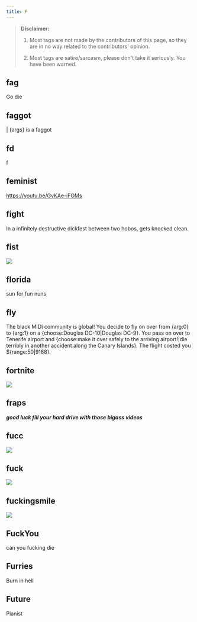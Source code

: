 ```yaml
---
title: F
---
```


> **Disclaimer:** 
> 
> 1. Most tags are not made by the contributors of this page, so they are in no way related to the contributors' opinion.
> 
> 2. Most tags are satire/sarcasm, please don't take it seriously. You have been warned.

## fag

Go die
 
## faggot

᠎| {args} is a faggot
 
## fd

f
 
## feminist

https://youtu.be/GvKAe-iFOMs
 
## fight

​᠎᠎᠎In a infinitely destructive dickfest between two hobos,  gets knocked clean.
 
## fist

![](https://i.imgur.com/4XAYKue.jpg)
 
## florida

​sun for fun nuns
 
## fly

᠎The black MIDI community is global! You decide to fly on over from {arg:0} to {arg:1} on a {choose:Douglas DC-10|Douglas DC-9}. You pass on over to Tenerife airport and {choose:make it over safely to the arriving airport!|die terribly in another accident along the Canary Islands}. The flight costed you ${range:50|9188}.
 
## fortnite

![](https://cdn.discordapp.com/attachments/223264079672770561/725303755742117948/unknown.png)
 
## fraps

​᠎***good luck fill your hard drive with those bigass videos***

## fucc

![](https://cdn.discordapp.com/attachments/223264079672770561/725303874851962900/Screenshot_2018-10-25-21-05-41.png)
 
## fuck

![](​http://i.imgur.com/En6hGaa.jpg)
 
## fuckingsmile

![](https://cdn.discordapp.com/attachments/223264079672770561/725304023435182120/Best-zombie2.jpg)
 
## FuckYou

can you fucking die
 
## Furries

​Burn in hell
  
## Future

Pianist